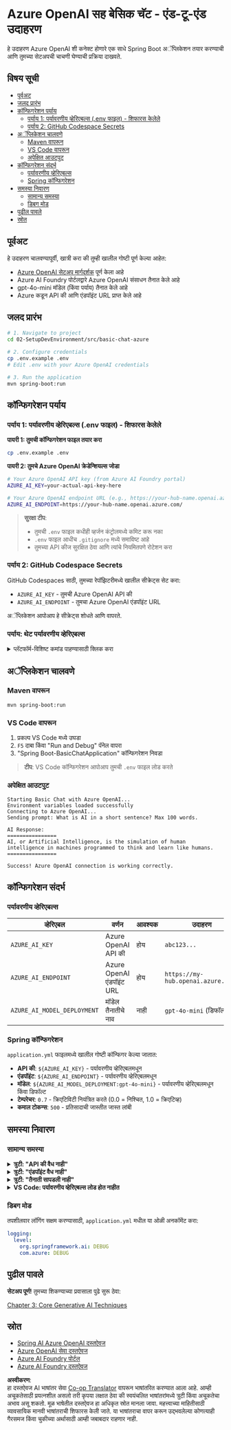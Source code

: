 <!--
CO_OP_TRANSLATOR_METADATA:
{
  "original_hash": "2289320a74aeca1eb844cd7d3a7a9e12",
  "translation_date": "2025-07-21T18:06:27+00:00",
  "source_file": "02-SetupDevEnvironment/src/basic-chat-azure/README.md",
  "language_code": "mr"
}
-->
# Azure OpenAI सह बेसिक चॅट - एंड-टू-एंड उदाहरण

हे उदाहरण Azure OpenAI शी कनेक्ट होणारे एक साधे Spring Boot अॅप्लिकेशन तयार करण्याची आणि तुमच्या सेटअपची चाचणी घेण्याची प्रक्रिया दाखवते.

## विषय सूची

- [पूर्वअट](../../../../../02-SetupDevEnvironment/src/basic-chat-azure)
- [जलद प्रारंभ](../../../../../02-SetupDevEnvironment/src/basic-chat-azure)
- [कॉन्फिगरेशन पर्याय](../../../../../02-SetupDevEnvironment/src/basic-chat-azure)
  - [पर्याय 1: पर्यावरणीय व्हेरिएबल्स (.env फाइल) - शिफारस केलेले](../../../../../02-SetupDevEnvironment/src/basic-chat-azure)
  - [पर्याय 2: GitHub Codespace Secrets](../../../../../02-SetupDevEnvironment/src/basic-chat-azure)
- [अॅप्लिकेशन चालवणे](../../../../../02-SetupDevEnvironment/src/basic-chat-azure)
  - [Maven वापरून](../../../../../02-SetupDevEnvironment/src/basic-chat-azure)
  - [VS Code वापरून](../../../../../02-SetupDevEnvironment/src/basic-chat-azure)
  - [अपेक्षित आउटपुट](../../../../../02-SetupDevEnvironment/src/basic-chat-azure)
- [कॉन्फिगरेशन संदर्भ](../../../../../02-SetupDevEnvironment/src/basic-chat-azure)
  - [पर्यावरणीय व्हेरिएबल्स](../../../../../02-SetupDevEnvironment/src/basic-chat-azure)
  - [Spring कॉन्फिगरेशन](../../../../../02-SetupDevEnvironment/src/basic-chat-azure)
- [समस्या निवारण](../../../../../02-SetupDevEnvironment/src/basic-chat-azure)
  - [सामान्य समस्या](../../../../../02-SetupDevEnvironment/src/basic-chat-azure)
  - [डिबग मोड](../../../../../02-SetupDevEnvironment/src/basic-chat-azure)
- [पुढील पावले](../../../../../02-SetupDevEnvironment/src/basic-chat-azure)
- [स्रोत](../../../../../02-SetupDevEnvironment/src/basic-chat-azure)

## पूर्वअट

हे उदाहरण चालवण्यापूर्वी, खात्री करा की तुम्ही खालील गोष्टी पूर्ण केल्या आहेत:

- [Azure OpenAI सेटअप मार्गदर्शक](../../getting-started-azure-openai.md) पूर्ण केला आहे  
- Azure AI Foundry पोर्टलद्वारे Azure OpenAI संसाधन तैनात केले आहे  
- gpt-4o-mini मॉडेल (किंवा पर्याय) तैनात केले आहे  
- Azure कडून API की आणि एंडपॉइंट URL प्राप्त केले आहे  

## जलद प्रारंभ

```bash
# 1. Navigate to project
cd 02-SetupDevEnvironment/src/basic-chat-azure

# 2. Configure credentials
cp .env.example .env
# Edit .env with your Azure OpenAI credentials

# 3. Run the application
mvn spring-boot:run
```

## कॉन्फिगरेशन पर्याय

### पर्याय 1: पर्यावरणीय व्हेरिएबल्स (.env फाइल) - शिफारस केलेले

**पायरी 1: तुमची कॉन्फिगरेशन फाइल तयार करा**  
```bash
cp .env.example .env
```

**पायरी 2: तुमचे Azure OpenAI क्रेडेन्शियल्स जोडा**  
```bash
# Your Azure OpenAI API key (from Azure AI Foundry portal)
AZURE_AI_KEY=your-actual-api-key-here

# Your Azure OpenAI endpoint URL (e.g., https://your-hub-name.openai.azure.com/)
AZURE_AI_ENDPOINT=https://your-hub-name.openai.azure.com/
```

> **सुरक्षा टीप**:  
> - तुमची `.env` फाइल कधीही व्हर्जन कंट्रोलमध्ये कमिट करू नका  
> - `.env` फाइल आधीच `.gitignore` मध्ये समाविष्ट आहे  
> - तुमच्या API कीज सुरक्षित ठेवा आणि त्यांचे नियमितपणे रोटेशन करा  

### पर्याय 2: GitHub Codespace Secrets

GitHub Codespaces साठी, तुमच्या रेपॉझिटरीमध्ये खालील सीक्रेट्स सेट करा:  
- `AZURE_AI_KEY` - तुमची Azure OpenAI API की  
- `AZURE_AI_ENDPOINT` - तुमचा Azure OpenAI एंडपॉइंट URL  

अॅप्लिकेशन आपोआप हे सीक्रेट्स शोधते आणि वापरते.

### पर्याय: थेट पर्यावरणीय व्हेरिएबल्स

<details>
<summary>प्लॅटफॉर्म-विशिष्ट कमांड पाहण्यासाठी क्लिक करा</summary>

**Linux/macOS (bash/zsh):**  
```bash
export AZURE_AI_KEY=your-actual-api-key-here
export AZURE_AI_ENDPOINT=https://your-hub-name.openai.azure.com/
```

**Windows (Command Prompt):**  
```cmd
set AZURE_AI_KEY=your-actual-api-key-here
set AZURE_AI_ENDPOINT=https://your-hub-name.openai.azure.com/
```

**Windows (PowerShell):**  
```powershell
$env:AZURE_AI_KEY="your-actual-api-key-here"
$env:AZURE_AI_ENDPOINT="https://your-hub-name.openai.azure.com/"
```
</details>

## अॅप्लिकेशन चालवणे

### Maven वापरून

```bash
mvn spring-boot:run
```

### VS Code वापरून

1. प्रकल्प VS Code मध्ये उघडा  
2. `F5` दाबा किंवा "Run and Debug" पॅनेल वापरा  
3. "Spring Boot-BasicChatApplication" कॉन्फिगरेशन निवडा  

> **टीप**: VS Code कॉन्फिगरेशन आपोआप तुमची `.env` फाइल लोड करते  

### अपेक्षित आउटपुट

```
Starting Basic Chat with Azure OpenAI...
Environment variables loaded successfully
Connecting to Azure OpenAI...
Sending prompt: What is AI in a short sentence? Max 100 words.

AI Response:
================
AI, or Artificial Intelligence, is the simulation of human intelligence in machines programmed to think and learn like humans.
================

Success! Azure OpenAI connection is working correctly.
```

## कॉन्फिगरेशन संदर्भ

### पर्यावरणीय व्हेरिएबल्स

| व्हेरिएबल | वर्णन | आवश्यक | उदाहरण |
|-----------|---------|---------|---------|
| `AZURE_AI_KEY` | Azure OpenAI API की | होय | `abc123...` |
| `AZURE_AI_ENDPOINT` | Azure OpenAI एंडपॉइंट URL | होय | `https://my-hub.openai.azure.com/` |
| `AZURE_AI_MODEL_DEPLOYMENT` | मॉडेल तैनातीचे नाव | नाही | `gpt-4o-mini` (डिफॉल्ट) |

### Spring कॉन्फिगरेशन

`application.yml` फाइलमध्ये खालील गोष्टी कॉन्फिगर केल्या जातात:  
- **API की**: `${AZURE_AI_KEY}` - पर्यावरणीय व्हेरिएबलमधून  
- **एंडपॉइंट**: `${AZURE_AI_ENDPOINT}` - पर्यावरणीय व्हेरिएबलमधून  
- **मॉडेल**: `${AZURE_AI_MODEL_DEPLOYMENT:gpt-4o-mini}` - पर्यावरणीय व्हेरिएबलमधून किंवा डिफॉल्ट  
- **टेम्परेचर**: `0.7` - क्रिएटिविटी नियंत्रित करते (0.0 = निश्चित, 1.0 = क्रिएटिव्ह)  
- **कमाल टोकन्स**: `500` - प्रतिसादाची जास्तीत जास्त लांबी  

## समस्या निवारण

### सामान्य समस्या

<details>
<summary><strong>त्रुटी: "API की वैध नाही"</strong></summary>

- तुमची `AZURE_AI_KEY` `.env` फाइलमध्ये योग्यरित्या सेट केली आहे का ते तपासा  
- Azure AI Foundry पोर्टलमधून की अचूक कॉपी केली आहे याची खात्री करा  
- कीभोवती कोणतेही अतिरिक्त स्पेस किंवा कोट्स नाहीत याची खात्री करा  
</details>

<details>
<summary><strong>त्रुटी: "एंडपॉइंट वैध नाही"</strong></summary>

- तुमचा `AZURE_AI_ENDPOINT` पूर्ण URL समाविष्ट करतो याची खात्री करा (उदा., `https://your-hub-name.openai.azure.com/`)  
- ट्रेलिंग स्लॅश सुसंगतता तपासा  
- एंडपॉइंट तुमच्या Azure तैनातीच्या प्रदेशाशी जुळतो याची खात्री करा  
</details>

<details>
<summary><strong>त्रुटी: "तैनाती सापडली नाही"</strong></summary>

- तुमचे मॉडेल तैनातीचे नाव Azure मध्ये तैनात केलेल्या नावाशी जुळते याची खात्री करा  
- मॉडेल यशस्वीरित्या तैनात आणि सक्रिय आहे का ते तपासा  
- डिफॉल्ट तैनातीचे नाव वापरून पहा: `gpt-4o-mini`  
</details>

<details>
<summary><strong>VS Code: पर्यावरणीय व्हेरिएबल्स लोड होत नाहीत</strong></summary>

- तुमची `.env` फाइल प्रकल्पाच्या मूळ डिरेक्टरीमध्ये आहे का (जिथे `pom.xml` आहे) ते तपासा  
- VS Code च्या इंटिग्रेटेड टर्मिनलमध्ये `mvn spring-boot:run` चालवून पहा  
- VS Code Java एक्स्टेंशन योग्यरित्या स्थापित आहे का ते तपासा  
- लॉन्च कॉन्फिगरेशनमध्ये `"envFile": "${workspaceFolder}/.env"` आहे का ते तपासा  
</details>

### डिबग मोड

तपशीलवार लॉगिंग सक्षम करण्यासाठी, `application.yml` मधील या ओळी अनकॉमेंट करा:  

```yaml
logging:
  level:
    org.springframework.ai: DEBUG
    com.azure: DEBUG
```

## पुढील पावले

**सेटअप पूर्ण!** तुमच्या शिकण्याच्या प्रवासाला पुढे सुरू ठेवा:  

[Chapter 3: Core Generative AI Techniques](../../../03-CoreGenerativeAITechniques/README.md)

## स्रोत

- [Spring AI Azure OpenAI दस्तऐवज](https://docs.spring.io/spring-ai/reference/api/clients/azure-openai-chat.html)  
- [Azure OpenAI सेवा दस्तऐवज](https://learn.microsoft.com/azure/ai-services/openai/)  
- [Azure AI Foundry पोर्टल](https://ai.azure.com/)  
- [Azure AI Foundry दस्तऐवज](https://learn.microsoft.com/azure/ai-foundry/how-to/create-projects?tabs=ai-foundry&pivots=hub-project)  

**अस्वीकरण**:  
हा दस्तऐवज AI भाषांतर सेवा [Co-op Translator](https://github.com/Azure/co-op-translator) वापरून भाषांतरित करण्यात आला आहे. आम्ही अचूकतेसाठी प्रयत्नशील असलो तरी कृपया लक्षात ठेवा की स्वयंचलित भाषांतरांमध्ये त्रुटी किंवा अचूकतेचा अभाव असू शकतो. मूळ भाषेतील दस्तऐवज हा अधिकृत स्रोत मानला जावा. महत्त्वाच्या माहितीसाठी व्यावसायिक मानवी भाषांतराची शिफारस केली जाते. या भाषांतराचा वापर करून उद्भवलेल्या कोणत्याही गैरसमज किंवा चुकीच्या अर्थासाठी आम्ही जबाबदार राहणार नाही.